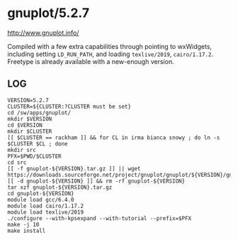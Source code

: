 gnuplot/5.2.7
=============

<http://www.gnuplot.info/>

Compiled with a few extra capabilities through pointing to wxWidgets, including
setting `LD_RUN_PATH`, and loading `texlive/2019`, `cairo/1.17.2`.  Freetype is
already available with a new-enough version.


LOG
---

    VERSION=5.2.7
    CLUSTER=${CLUSTER:?CLUSTER must be set}
    cd /sw/apps/gnuplot/
    mkdir $VERSION
    cd $VERSION
    mkdir $CLUSTER
    [[ $CLUSTER == rackham ]] && for CL in irma bianca snowy ; do ln -s $CLUSTER $CL ; done
    mkdir src
    PFX=$PWD/$CLUSTER
    cd src
    [[ -f gnuplot-${VERSION}.tar.gz ]] || wget https://downloads.sourceforge.net/project/gnuplot/gnuplot/${VERSION}/gnuplot-${VERSION}.tar.gz
    [[ -d gnuplot-${VERSION} ]] && rm -rf gnuplot-${VERSION}
    tar xzf gnuplot-${VERSION}.tar.gz
    cd gnuplot-${VERSION}
    module load gcc/6.4.0
    module load cairo/1.17.2
    module load texlive/2019
    ./configure --with-kpsexpand --with-tutorial --prefix=$PFX
    make -j 10
    make install

